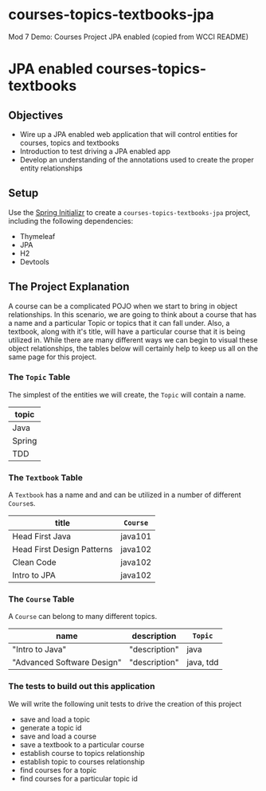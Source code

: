 # courses-topics-textbooks-jpa
Mod 7 Demo: Courses Project JPA enabled
(copied from WCCI README)

# JPA enabled courses-topics-textbooks

## Objectives
- Wire up a JPA enabled web application that will control entities for courses, topics and textbooks
- Introduction to test driving a JPA enabled app
- Develop an understanding of the annotations used to create the proper entity relationships

## Setup

Use the [Spring Initializr](https://start.spring.io) to create a `courses-topics-textbooks-jpa` project, including the following dependencies:
- Thymeleaf
- JPA
- H2
- Devtools


## The Project Explanation

A course can be a complicated POJO when we start to bring in object relationships. In this scenario, we are going to think about a course that has a name and a particular Topic or topics that it can fall under. Also, a textbook, along with it's title, will have a particular course that it is being utilized in. While there are many different ways we can begin to visual these object relationships, the tables below will certainly help to keep us all on the same page for this project. 

### The `Topic` Table

The simplest of the entities we will create, the `Topic` will contain a name.

|topic|
|----|
|Java|
|Spring|
|TDD|

### The `Textbook` Table

A `Textbook` has a name and and can be utilized in a number of different `Course`s. 

|title|`Course`|
|----|--------|
|Head First Java|java101|
|Head First Design Patterns|java102|
|Clean Code|java102|
|Intro to JPA|java102|


### The `Course` Table

A `Course` can belong to many different topics. 

|name|description|`Topic`|
|----|-----------|-------|
|"Intro to Java"|"description"|java|
|"Advanced Software Design"|"description"|java, tdd|

 

### The tests to build out this application 
We will write the following unit tests to drive the creation of this project

- save and load a topic
- generate a topic id
- save and load a course
- save a textbook to a particular course
- establish course to topics relationship
- establish topic to courses relationship
- find courses for a topic
- find courses for a particular topic id
